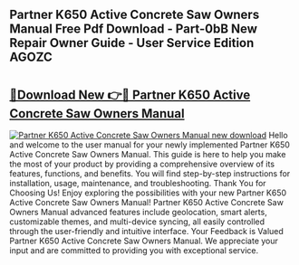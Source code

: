 ## Partner K650 Active Concrete Saw Owners Manual Free Pdf Download - Part-0bB New Repair Owner Guide - User Service Edition AGOZC

# <h2><a href="http://bc53003.oget.top/?id=Partner+K650+Active+Concrete+Saw+Owners+Manual">🔗Download New 👉🔴 Partner K650 Active Concrete Saw Owners Manual</a></h2>

[![Partner K650 Active Concrete Saw Owners Manual new download](https://i.imgur.com/5g1atiW.png)](http://bc53003.oget.top/?id=Partner+K650+Active+Concrete+Saw+Owners+Manual)
Hello and welcome to the user manual for your newly implemented Partner K650 Active Concrete Saw Owners Manual. This guide is here to help you make the most of your product by providing a comprehensive overview of its features, functions, and benefits. You will find step-by-step instructions for installation, usage, maintenance, and troubleshooting. Thank You for Choosing Us! Enjoy exploring the possibilities with your new Partner K650 Active Concrete Saw Owners Manual! Partner K650 Active Concrete Saw Owners Manual advanced features include geolocation, smart alerts, customizable themes, and multi-device syncing, all easily controlled through the user-friendly and intuitive interface. Your Feedback is Valued Partner K650 Active Concrete Saw Owners Manual. We appreciate your input and are committed to providing you with exceptional service.
